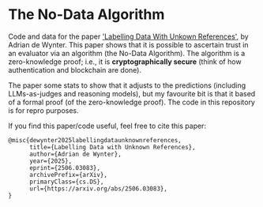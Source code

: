 # The No-Data Algorithm
Code and data for the paper ['Labelling Data With Unkown References'](https://arxiv.org/abs/2506.03083), by Adrian de Wynter. 
This paper shows that it is possible to ascertain trust in an evaluator via an algorithm (the No-Data Algorithm). The algorithm is a zero-knowledge proof; i.e., it is **cryptographically secure** (think of how authentication and blockchain are done). 

The paper some stats to show that it adjusts to the predictions (including LLMs-as-judges and reasoning models), but my favourite bit is that it based of a formal proof (of the zero-knowledge proof). 
The code in this repository is for repro purposes. 

If you find this paper/code useful, feel free to cite this paper:

```
@misc{dewynter2025labellingdataunknownreferences,
      title={Labelling Data with Unknown References}, 
      author={Adrian de Wynter},
      year={2025},
      eprint={2506.03083},
      archivePrefix={arXiv},
      primaryClass={cs.DS},
      url={https://arxiv.org/abs/2506.03083}, 
}
```

